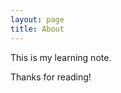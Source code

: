```yaml
---
layout: page
title: About
---
```


<p class="message">
 This is my learning note. 
</p>
Thanks for reading!
